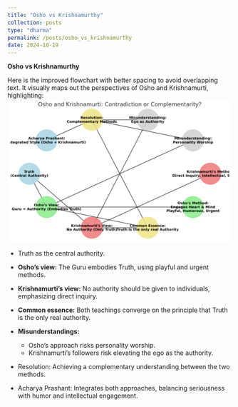 ```yaml
---
title: "Osho vs Krishnamurthy"
collection: posts
type: "dharma"
permalink: /posts/osho_vs_krishnamurthy
date: 2024-10-19
---
```


**Osho vs Krishnamurthy**      

Here is the improved flowchart with better spacing to avoid overlapping text. It visually maps out the perspectives of Osho and Krishnamurti, highlighting:
![png](../images/output.png)
- Truth as the central authority.
- **Osho’s view:** The Guru embodies Truth, using playful and urgent methods.      
- **Krishnamurti’s view:** No authority should be given to individuals, emphasizing direct inquiry.        
- **Common essence:** Both teachings converge on the principle that Truth is the only real authority.       

- **Misunderstandings:**
  - Osho’s approach risks personality worship.
  - Krishnamurti’s followers risk elevating the ego as the authority.     
- Resolution: Achieving a complementary understanding between the two methods.     
- Acharya Prashant: Integrates both approaches, balancing seriousness with humor and intellectual engagement.
